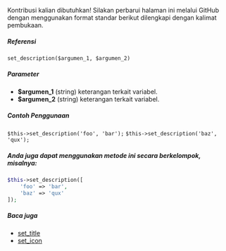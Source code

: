 Kontribusi kalian dibutuhkan!
Silakan perbarui halaman ini melalui GitHub dengan menggunakan format standar berikut dilengkapi dengan kalimat pembukaan.

##### Referensi

`set_description($argumen_1, $argumen_2)`

##### Parameter
* **$argumen_1** (string) keterangan terkait variabel.
* **$argumen_2** (string) keterangan terkait variabel.

##### Contoh Penggunaan
`$this->set_description('foo', 'bar');`
`$this->set_description('baz', 'qux');`


##### Anda juga dapat menggunakan metode ini secara berkelompok, misalnya:
```php
$this->set_description([
    'foo' => 'bar',
    'baz' => 'qux'
]);
```

##### Baca juga
* [set_title](./set_title)
* [set_icon](./set_icon)
